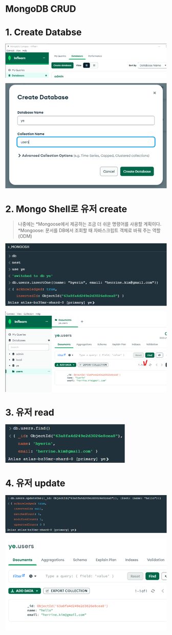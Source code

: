 # MongoDB CRUD

# 1. Create Databse

![image-20221226102636182](04-MongoDB-CRUD.assets/image-20221226102636182.png)

![image-20221226102718963](04-MongoDB-CRUD.assets/image-20221226102718963.png)

# 2. Mongo Shell로 유저 create

> 나중에는 *Mongoose에서 제공하는 조금 더 쉬운 명령어를 사용할 계획이다.
> *Mongoose: 문서를 DB에서 조회할 때 자바스크립트 객체로 바꿔 주는 역할(ODM)

![image-20221226103719108](04-MongoDB-CRUD.assets/image-20221226103719108.png)

![image-20221226103741904](04-MongoDB-CRUD.assets/image-20221226103741904.png)

# 

# 3. 유저 read

![image-20221226105122040](04-MongoDB-CRUD.assets/image-20221226105122040.png)



# 4. 유저 update

![image-20221226105318786](04-MongoDB-CRUD.assets/image-20221226105318786.png)

![image-20221226105327197](04-MongoDB-CRUD.assets/image-20221226105327197.png)



